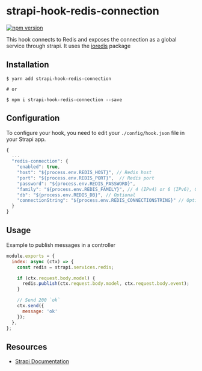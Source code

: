 # strapi-hook-redis-connection
[![npm version](https://img.shields.io/npm/v/strapi-hook-redis-connection.svg)](https://www.npmjs.org/package/strapi-hook-redis-connection)

This hook connects to Redis and exposes the connection as a global service through strapi. It uses the [ioredis](https://github.com/luin/ioredis) package

## Installation

```shell
$ yarn add strapi-hook-redis-connection

# or

$ npm i strapi-hook-redis-connection --save
```

## Configuration

To configure your hook, you need to edit your `./config/hook.json` file in your Strapi app.

```javascript
{
  ...
  "redis-connection": {
    "enabled": true,
    "host": "${process.env.REDIS_HOST}", // Redis host
    "port": "${process.env.REDIS_PORT}",  // Redis port
    "password": "${process.env.REDIS_PASSWORD}",
    "family": "${process.env.REDIS_FAMILY}", // 4 (IPv4) or 6 (IPv6), Optional
    "db": "${process.env.REDIS_DB}", // Optional
    "connectionString": "${process.env.REDIS_CONNECTIONSTRING}" // Optional, but overrides the other settings
  }
}
```

## Usage

Example to publish messages in a controller

```javascript
module.exports = {
  index: async (ctx) => {
    const redis = strapi.services.redis;

    if (ctx.request.body.model) {
      redis.publish(ctx.request.body.model, ctx.request.body.event);
    }

    // Send 200 `ok`
    ctx.send({
      message: 'ok'
    });
  },
};
```

## Resources

- [Strapi Documentation](https://strapi.io/documentation/3.0.0-beta.x/getting-started/introduction.html)
